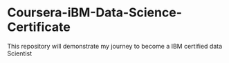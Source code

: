 # Coursera-iBM-Data-Science-Certificate
This repository will demonstrate my journey to become a IBM certified data Scientist

